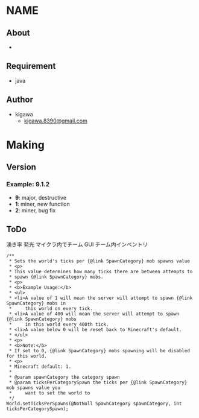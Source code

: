# NAME

## About

*

## Requirement

* java

## Author

* kigawa
    * kigawa.8390@gmail.com

# Making

## Version

### Example: 9.1.2

* **9**: major, destructive
* **1**: miner, new function
* **2**: miner, bug fix

## ToDo

湧き率
発光
マイクラ内でチーム
GUI
チーム内インベントリ


    /**
     * Sets the world's ticks per {@link SpawnCategory} mob spawns value
     * <p>
     * This value determines how many ticks there are between attempts to
     * spawn {@link SpawnCategory} mobs.
     * <p>
     * <b>Example Usage:</b>
     * <ul>
     * <li>A value of 1 will mean the server will attempt to spawn {@link SpawnCategory} mobs in
     *     this world on every tick.
     * <li>A value of 400 will mean the server will attempt to spawn {@link SpawnCategory} mobs
     *     in this world every 400th tick.
     * <li>A value below 0 will be reset back to Minecraft's default.
     * </ul>
     * <p>
     * <b>Note:</b>
     * If set to 0, {@link SpawnCategory} mobs spawning will be disabled for this world.
     * <p>
     * Minecraft default: 1.
     *
     * @param spawnCategory the category spawn
     * @param ticksPerCategorySpawn the ticks per {@link SpawnCategory} mob spawns value you
     *     want to set the world to
     */
    World.setTicksPerSpawns(@NotNull SpawnCategory spawnCategory, int ticksPerCategorySpawn);